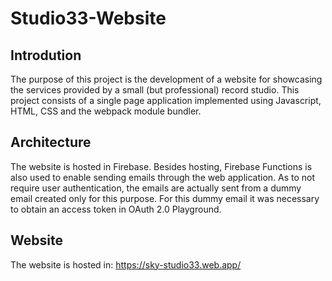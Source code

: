 # Studio33-Website

## Introdution

The purpose of this project is the development of a website for showcasing the services provided by a small (but professional) record studio.
This project consists of a single page application implemented using Javascript, HTML, CSS and the webpack module bundler.

## Architecture

The website is hosted in Firebase. Besides hosting, Firebase Functions is also used to enable sending emails through the web application. As to not require user authentication, the emails are actually sent from a dummy email created only for this purpose. For this dummy email it was necessary to obtain an access token in OAuth 2.0 Playground.

## Website

The website is hosted in: https://sky-studio33.web.app/